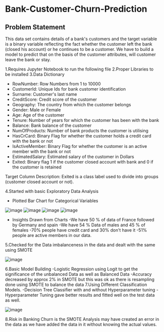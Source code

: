 # Bank-Customer-Churn-Prediction

## Problem Statement
This data set contains details of a bank's customers and the target variable is a binary variable reflecting the fact whether the customer left the bank (closed his account) or he continues to be a customer. We have to build a model to predict that on the basis of the customer attributes, will customer leave the bank or stay.


1.Requires Jupyter Notebook to run the following file 
2.Proper Libraries to be installed
3.Data Dictionary
* RowNumber: Row Numbers from 1 to 10000
* CustomerId: Unique Ids for bank customer identification
* Surname: Customer's last name
* CreditScore: Credit score of the customer
* Geography: The country from which the customer belongs
* Gender: Male or Female
* Age: Age of the customer
* Tenure: Number of years for which the customer has been with the bank
* Balance: Bank balance of the customer
* NumOfProducts: Number of bank products the customer is utilising
* HasCrCard: Binary Flag for whether the customer holds a credit card with the bank or not
* IsActiveMember: Binary Flag for whether the customer is an active member with the bank or not
* EstimatedSalary: Estimated salary of the customer in Dollars
* Exited: Binary flag 1 if the customer closed account with bank and 0 if the customer is retained

Target Column Description: Exited is a class label used to divide into groups (customer closed account or not).

4.Started with basic Exploratory Data Analysis
* Plotted Bar Chart for Categorical Variables

![image](https://user-images.githubusercontent.com/78426725/115423360-5fccb500-a21b-11eb-9d76-9dd614d4577a.png)
![image](https://user-images.githubusercontent.com/78426725/115423400-6a874a00-a21b-11eb-9a5e-392ee3464961.png)
![image](https://user-images.githubusercontent.com/78426725/115423438-71ae5800-a21b-11eb-8a23-fcf2d5f18526.png)
![image](https://user-images.githubusercontent.com/78426725/115423467-796dfc80-a21b-11eb-8b6d-5ca100221cd2.png)



* Insights Drawn from Charts
	-We have 50 % of data of France followed by Germany and spain
	-We have 54 % Data of males and 45 % of females
	-70% people have credit card and 30% don't have it
	-51% people are active members in our data.

5.Checked for the Data imbalanceness in the data and dealt with the same using SMOTE

  ![image](https://user-images.githubusercontent.com/78426725/115423569-90145380-a21b-11eb-8e08-2f6703fac640.png)


6.Basic Model Building 
	-Logistic Regression using Logit to get the significance of the unbalanced Data as well as Balanced Data
	-Accuracy decreased by approx 2% in SMOTE but this was ok as there is resampling done using SMOTE to balance the data
7.Using Different Classification Models.
	-Decision Tree Classifier with and without Hyperparameter tuning
	-Hyperparameter Tuning gave better results and fitted well on the test data as well.
  
  ![image](https://user-images.githubusercontent.com/78426725/115423772-b934e400-a21b-11eb-9cd2-49f0c8d0f6eb.png)


8.Risk in Banking Churn is the SMOTE Analysis may have created an error in the data as we have added the data in it without knowing the actual values.
